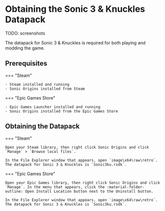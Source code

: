 # Obtaining the Sonic 3 & Knuckles Datapack

TODO: screenshots

The datapack for Sonic 3 & Knuckles is required for both playing and modding the game.

## Prerequisites
=== "Steam"

    - Steam installed and running
    - Sonic Origins installed from Steam

=== "Epic Games Store"

    - Epic Games Launcher installed and running
    - Sonic Origins installed from the Epic Games Store

## Obtaining the Datapack
=== "Steam"

    Open your Steam library, then right click Sonic Origins and click `Manage` > `Browse local files`.

    In the File Explorer window that appears, open `image\x64\raw\retro`. The datapack for Sonic 3 & Knuckles is `Sonic3ku.rsdk`.

=== "Epic Games Store"

    Open your Epic Games library, then right click Sonic Origins and click `Manage`. In the menu that appears, click the :material-folder-outline: Open Install Location button next to the Uninstall button.

    In the File Explorer window that appears, open `image\x64\raw\retro`. The datapack for Sonic 3 & Knuckles is `Sonic3ku.rsdk`.